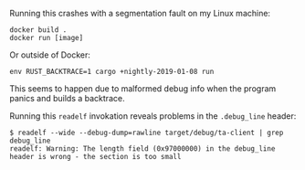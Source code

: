 Running this crashes with a segmentation fault on my Linux machine:

```
docker build .
docker run [image]
```

Or outside of Docker:

```
env RUST_BACKTRACE=1 cargo +nightly-2019-01-08 run
```

This seems to happen due to malformed debug info when the program panics and
builds a backtrace.

Running this `readelf` invokation reveals problems in the `.debug_line` header:

```
$ readelf --wide --debug-dump=rawline target/debug/ta-client | grep debug_line
readelf: Warning: The length field (0x97000000) in the debug_line header is wrong - the section is too small
```
